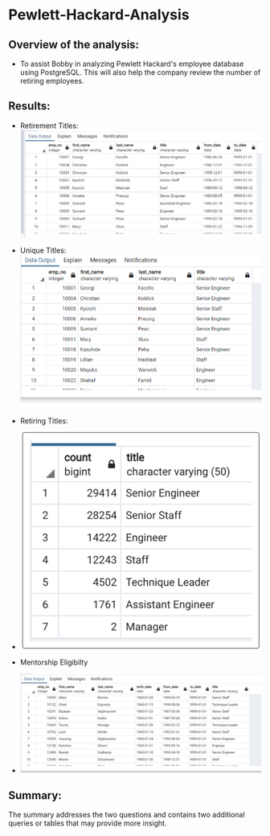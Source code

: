 # Pewlett-Hackard-Analysis
 
## Overview of the analysis:
 - To assist Bobby in analyzing Pewlett Hackard's employee database using PostgreSQL. This will also help the company review the number of retiring employees.

## Results:

  - Retirement Titles:
  ![Retirement Titles](https://github.com/kimango/Pewlett-Hackard-Analysis/blob/main/Data/Retirement_titles.png)
  
  - Unique Titles:
  ![Unique Titles](https://github.com/kimango/Pewlett-Hackard-Analysis/blob/main/Data/unique_titles.png)
  
  - Retiring Titles:
  - ![Retiring Titles](https://github.com/kimango/Pewlett-Hackard-Analysis/blob/main/Data/Retiring_title.png)
  
  - Mentorship Eligibilty
  - ![Mentorship_eligibility](https://github.com/kimango/Pewlett-Hackard-Analysis/blob/main/Data/mentorship_eligibility.png)

## Summary:

The summary addresses the two questions and contains two additional queries or tables that may provide more insight.
